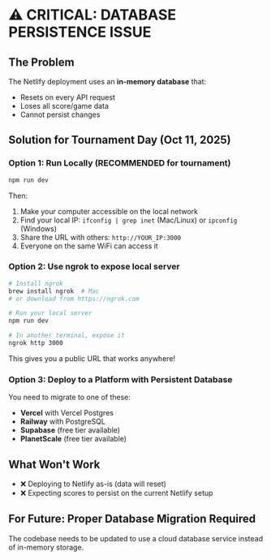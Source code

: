 # ⚠️ CRITICAL: DATABASE PERSISTENCE ISSUE

## The Problem
The Netlify deployment uses an **in-memory database** that:
- Resets on every API request
- Loses all score/game data
- Cannot persist changes

## Solution for Tournament Day (Oct 11, 2025)

### Option 1: Run Locally (RECOMMENDED for tournament)
```bash
npm run dev
```

Then:
1. Make your computer accessible on the local network
2. Find your local IP: `ifconfig | grep inet` (Mac/Linux) or `ipconfig` (Windows)
3. Share the URL with others: `http://YOUR_IP:3000`
4. Everyone on the same WiFi can access it

### Option 2: Use ngrok to expose local server
```bash
# Install ngrok
brew install ngrok  # Mac
# or download from https://ngrok.com

# Run your local server
npm run dev

# In another terminal, expose it
ngrok http 3000
```
This gives you a public URL that works anywhere!

### Option 3: Deploy to a Platform with Persistent Database
You need to migrate to one of these:
- **Vercel** with Vercel Postgres
- **Railway** with PostgreSQL
- **Supabase** (free tier available)
- **PlanetScale** (free tier available)

## What Won't Work
- ❌ Deploying to Netlify as-is (data will reset)
- ❌ Expecting scores to persist on the current Netlify setup

## For Future: Proper Database Migration Required
The codebase needs to be updated to use a cloud database service instead of in-memory storage.

